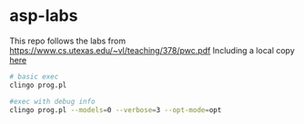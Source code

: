 # asp-labs

This repo follows the labs from https://www.cs.utexas.edu/~vl/teaching/378/pwc.pdf Including a local copy [here](./pwc.pdf)

``` sh
# basic exec
clingo prog.pl

#exec with debug info
clingo prog.pl --models=0 --verbose=3 --opt-mode=opt
```